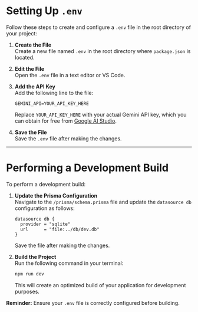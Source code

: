 # Setting Up `.env`

Follow these steps to create and configure a `.env` file in the root directory of your project:

1. **Create the File**  
    Create a new file named `.env` in the root directory where `package.json` is located.

2. **Edit the File**  
    Open the `.env` file in a text editor or VS Code.

3. **Add the API Key**  
    Add the following line to the file:
    ```env
    GEMINI_API=YOUR_API_KEY_HERE
    ```
    Replace `YOUR_API_KEY_HERE` with your actual Gemini API key, which you can obtain for free from [Google AI Studio](https://ai.google/studio).

4. **Save the File**  
    Save the `.env` file after making the changes.

---

# Performing a Development Build

To perform a development build:

1. **Update the Prisma Configuration**  
    Navigate to the `/prisma/schema.prisma` file and update the `datasource db` configuration as follows:
    ```prisma
    datasource db {
      provider = "sqlite"
      url      = "file:../db/dev.db"
    }
    ```
    Save the file after making the changes.

2. **Build the Project**  
    Run the following command in your terminal:
    ```bash
    npm run dev
    ```
    This will create an optimized build of your application for development purposes.

**Reminder:** Ensure your `.env` file is correctly configured before building.
